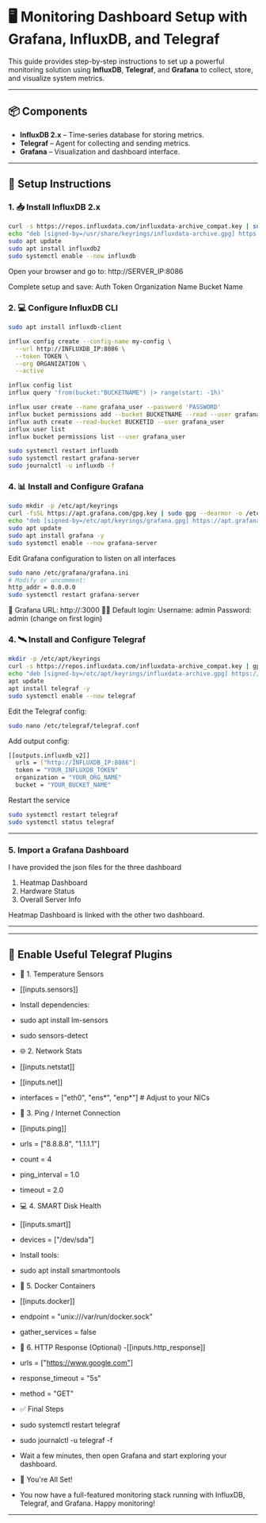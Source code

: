 # 🖥️ Monitoring Dashboard Setup with Grafana, InfluxDB, and Telegraf

This guide provides step-by-step instructions to set up a powerful monitoring solution using **InfluxDB**, **Telegraf**, and **Grafana** to collect, store, and visualize system metrics.

---

## 📦 Components

- **InfluxDB 2.x** – Time-series database for storing metrics.
- **Telegraf** – Agent for collecting and sending metrics.
- **Grafana** – Visualization and dashboard interface.

---

## 🚀 Setup Instructions

### 1. 📥 Install InfluxDB 2.x

```bash
curl -s https://repos.influxdata.com/influxdata-archive_compat.key | sudo gpg --dearmor -o /usr/share/keyrings/influxdata-archive.gpg
echo "deb [signed-by=/usr/share/keyrings/influxdata-archive.gpg] https://repos.influxdata.com/ubuntu jammy stable" | sudo tee /etc/apt/sources.list.d/influxdata.list
sudo apt update
sudo apt install influxdb2
sudo systemctl enable --now influxdb
```
Open your browser and go to: http://SERVER_IP:8086

Complete setup and save:
Auth Token
Organization Name
Bucket Name

### 2.  💻 Configure InfluxDB CLI

```bash
sudo apt install influxdb-client

influx config create --config-name my-config \
  --url http://INFLUXDB_IP:8086 \
  --token TOKEN \
  --org ORGANIZATION \
  --active

influx config list
influx query 'from(bucket:"BUCKETNAME") |> range(start: -1h)'

```

```bash
influx user create --name grafana_user --password 'PASSWORD'
influx bucket permissions add --bucket BUCKETNAME --read --user grafana_user
influx auth create --read-bucket BUCKETID --user grafana_user
influx user list
influx bucket permissions list --user grafana_user

sudo systemctl restart influxdb
sudo systemctl restart grafana-server
sudo journalctl -u influxdb -f
```

### 4.  📊 Install and Configure Grafana

```bash
sudo mkdir -p /etc/apt/keyrings
curl -fsSL https://apt.grafana.com/gpg.key | sudo gpg --dearmor -o /etc/apt/keyrings/grafana.gpg
echo "deb [signed-by=/etc/apt/keyrings/grafana.gpg] https://apt.grafana.com stable main" | sudo tee /etc/apt/sources.list.d/grafana.list
sudo apt update
sudo apt install grafana -y
sudo systemctl enable --now grafana-server
```
Edit Grafana configuration to listen on all interfaces

```bash
sudo nano /etc/grafana/grafana.ini
# Modify or uncomment:
http_addr = 0.0.0.0
sudo systemctl restart grafana-server
```

🔗 Grafana URL: http://<your-server-ip>:3000
🧑‍💻 Default login:
Username: admin
Password: admin (change on first login)

### 4.  🛰️ Install and Configure Telegraf
```bash
mkdir -p /etc/apt/keyrings
curl -s https://repos.influxdata.com/influxdata-archive_compat.key | gpg --dearmor > /etc/apt/keyrings/influxdata-archive.gpg
echo "deb [signed-by=/etc/apt/keyrings/influxdata-archive.gpg] https://repos.influxdata.com/ubuntu jammy stable" > /etc/apt/sources.list.d/influxdata.list
apt update
apt install telegraf -y
sudo systemctl enable --now telegraf
```
Edit the Telegraf config:
```bash
sudo nano /etc/telegraf/telegraf.conf
```
Add output config:
```bash
[[outputs.influxdb_v2]]
  urls = ["http://INFLUXDB_IP:8086"]
  token = "YOUR_INFLUXDB_TOKEN"
  organization = "YOUR_ORG_NAME"
  bucket = "YOUR_BUCKET_NAME"
```
Restart the service

```bash
sudo systemctl restart telegraf
sudo systemctl status telegraf
```

---

### 5. Import a Grafana Dashboard
I have provided the json files for the three dashboard 

1. Heatmap Dashboard
2. Hardware Status
3. Overall Server Info

Heatmap Dashboard is linked with the other two dashboard.

---

---
🔌 Enable Useful Telegraf Plugins
---


- 🧊 1. Temperature Sensors
- [[inputs.sensors]]
- Install dependencies:
- sudo apt install lm-sensors
- sudo sensors-detect

- 🌐 2. Network Stats
- [[inputs.netstat]]
- [[inputs.net]]
- interfaces = ["eth0", "ens*", "enp*"]  # Adjust to your NICs
  
- 📶 3. Ping / Internet Connection
- [[inputs.ping]]
- urls = ["8.8.8.8", "1.1.1.1"]
- count = 4
- ping_interval = 1.0
- timeout = 2.0
  
- 💻 4. SMART Disk Health
- [[inputs.smart]]
- devices = ["/dev/sda"]
- Install tools:
- sudo apt install smartmontools

- 🐳 5. Docker Containers
- [[inputs.docker]]
- endpoint = "unix:///var/run/docker.sock"
- gather_services = false
  
- 📡 6. HTTP Response (Optional)
-[[inputs.http_response]]
- urls = ["https://www.google.com"]
- response_timeout = "5s"
- method = "GET"
  
- ✅ Final Steps
- sudo systemctl restart telegraf
- sudo journalctl -u telegraf -f

- Wait a few minutes, then open Grafana and start exploring your dashboard.

- 🙌 You're All Set!
- You now have a full-featured monitoring stack running with InfluxDB, Telegraf, and Grafana. Happy monitoring!

---
